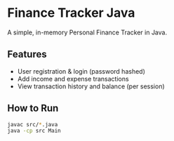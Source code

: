 # Finance Tracker Java

A simple, in-memory Personal Finance Tracker in Java.

## Features
- User registration & login (password hashed)
- Add income and expense transactions
- View transaction history and balance (per session)

## How to Run
```bash
javac src/*.java
java -cp src Main
